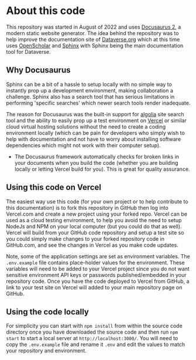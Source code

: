 # About this code

This repository was started in August of 2022 and uses [Docusaurus 2](https://docusaurus.io), a modern static website generator. The idea behind the repository was to help improve the documentation site of [Dataverse.org](https://dataverse.org) which at this time uses [OpenScholar](https://theopenscholar.com) and [Sphinx](https://www.sphinx-doc.org) with Sphinx being the main documentation tool for Dataverse.

## Why Docusaurus

Sphinx can be a bit of a hassle to setup locally with no simple way to instantly prop up a development environment, making collaboration a challenge. Sphinx also has a search tool that has serious limitations in performing 'specific searches' which newer search tools render inadequate.

The reason for Docusaurus was the built-in support for [algolia](https://www.algolia.com) site search tool and the ability to easily prop up a test environment on [Vercel](https://vercel.com) or similar cloud virtual hosting solutions without the need to create a coding environment locally (which can be pain for developers who simply wish to help with documentation and not have to worry about installing software dependencies which might not work with their computer setup).

- The Docusaurus framework automatically checks for broken links in your documents when you build the code (whether you are building locally or letting Vercel build for you). This is great for quality assurance.

## Using this code on Vercel

The easiest way use this code (for your own project or to help contribute to this documentation) is to fork this repository in GitHub then log into Vercel.com and create a new project using your forked repo. Vercel can be used as a cloud testing environment, to help you avoid the need to setup NodeJs and NPM on your local computer (but you could do that as well). Vercel will build from your GitHub code repository and setup a test site so you could simply make changes to your forked repository code in GitHub.com, and see the changes in Vercel as you make code updates. 

Note, some of the application settings are set as environment variables. The `.env.example` file contains place-holder values for the environment. These variables will need to be added to your Vercel project since you do not want sensitive environment API keys or passwords published/embedded in your repository code. Once you have the code deployed to Vercel from GitHub, a link to your test site on Vercel will added to your main repository page on GitHub.

## Using the code locally

For simplicity you can start with `npm install` from within the source code directory once you have downloaded the source code and then run `npm start` to start a local server at `http://localhost:3000/`. You will need to copy the `.env.example` file and rename it `.env` and edit the values to match your repository and environment.
